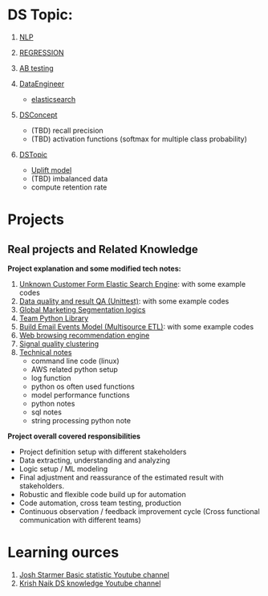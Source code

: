# DS Topic:

1. [NLP](NLP)
2. [REGRESSION](REGRESSION)
3. [AB testing](ABTesting)
4. [DataEngineer](DataEngineer)
   * [elasticsearch](DataEngineer/elasticsearch.md)
5. [DSConcept](DSConcept)
   * (TBD) recall precision
   * (TBD) activation functions (softmax for multiple class probability)

6. [DSTopic](DSTopic)
   * [Uplift model](DSTopic/upliftmodel.md)
   * (TBD) imbalanced data
   * compute retention rate

# Projects

## Real projects and Related Knowledge 

**Project explanation and some modified tech notes:**

1. [Unknown Customer Form Elastic Search Engine](RealProject/customer_es_engine.md): with some example codes
2. [Data quality and result QA (Unittest)](RealProject/team_unittest.md): with some example codes
3. [Global Marketing Segmentation logics](RealProject/segmentation_logic.md)
4. [Team Python Library](RealProject/team_lib.md)
5. [Build Email Events Model (Multisource ETL)](RealProject/email_events_model.md): with some example codes
6. [Web browsing recommendation engine](RealProject/web_browsing_recommendation.md)
7. [Signal quality clustering](RealProject/signal_quality.md)
8. [Technical notes](RealProject/TechNote)
    * command line code (linux)
    * AWS related python setup
    * log function
    * python os often used functions
    * model performance functions
    * python notes
    * sql notes
    * string processing python note

**Project overall covered responsibilities**
* Project definition setup with different stakeholders
* Data extracting, understanding and analyzing 
* Logic setup / ML modeling
* Final adjustment and reassurance of the estimated result with stakeholders.
* Robustic and flexible code build up for automation
* Code automation, cross team testing, production
* Continuous observation / feedback improvement cycle (Cross functional communication with different teams)



# Learning ources

1. [Josh Starmer Basic statistic Youtube channel ](https://www.youtube.com/channel/UCtYLUTtgS3k1Fg4y5tAhLbw)
2. [Krish Naik DS knowledge Youtube channel](https://www.youtube.com/user/krishnaik06)
